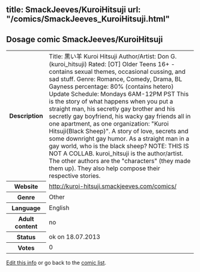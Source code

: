 title: SmackJeeves/KuroiHitsuji
url: "/comics/SmackJeeves_KuroiHitsuji.html"
---
Dosage comic SmackJeeves/KuroiHitsuji
-----------------------------------------

<p id="msg"></p>
<script type="text/javascript">
if (window.location.search === '?edit_info_mail=sent_ok') {
  var elem = document.getElementById("msg");
  elem.innerHTML = 'Edited information sucessfully sent for review, which is usually done daily. Thanks!';
  elem.className = 'ok';
}
</script>
<table class="comicinfo">
<tr>
<th>Description</th><td>Title: 黒い羊 Kuroi Hitsuji Author/Artist: Don G. (kuroi_hitsuji) Rated: [OT] Older Teens 16+ -contains sexual themes, occasional cussing, and sad stuff. Genre: Romance, Comedy, Drama, BL Gayness percentage: 80% (contains hetero) Update Schedule: Mondays 6AM-12PM PST This is the story of what happens when you put a straight man, his secretly gay brother and his secretly gay boyfriend, his wacky gay friends all in one apartment, as one organization: &quot;Kuroi Hitsuji(Black Sheep)&quot;. A story of love, secrets and some downright gay humor. As a straight man in a gay world, who is the black sheep? NOTE: THIS IS NOT A COLLAB. kuroi_hitsuji is the author/artist. The other authors are the &quot;characters&quot; (they made them up). They also help compose their respective stories.</td>
</tr>
<tr>
<th>Website</th><td><a href="http://kuroi-hitsuji.smackjeeves.com/comics/">http://kuroi-hitsuji.smackjeeves.com/comics/</a></td>
</tr>
<tr>
<th>Genre</th><td>Other</td>
</tr>
<tr>
<th>Language</th><td>English</td>
</tr>
<tr>
<th>Adult content</th><td>no</td>
</tr>
<tr>
<th>Status</th><td>ok on 18.07.2013</td>
</tr>
<tr>
<th>Votes</th><td>0</td>
</tr>
</table>

[Edit this info](SmackJeeves_KuroiHitsuji_edit.html) or go back to the [comic list](../comic-index.html).
